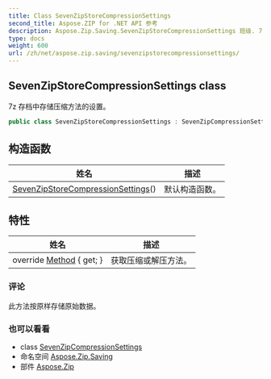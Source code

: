 ```yaml
---
title: Class SevenZipStoreCompressionSettings
second_title: Aspose.ZIP for .NET API 参考
description: Aspose.Zip.Saving.SevenZipStoreCompressionSettings 班级. 7z 存档中存储压缩方法的设置
type: docs
weight: 600
url: /zh/net/aspose.zip.saving/sevenzipstorecompressionsettings/
---
```

## SevenZipStoreCompressionSettings class

7z 存档中存储压缩方法的设置。

```csharp
public class SevenZipStoreCompressionSettings : SevenZipCompressionSettings
```

## 构造函数

| 姓名 | 描述 |
| --- | --- |
| [SevenZipStoreCompressionSettings](sevenzipstorecompressionsettings/)() | 默认构造函数。 |

## 特性

| 姓名 | 描述 |
| --- | --- |
| override [Method](../../aspose.zip.saving/sevenzipstorecompressionsettings/method/) { get; } | 获取压缩或解压方法。 |

### 评论

此方法按原样存储原始数据。

### 也可以看看

* class [SevenZipCompressionSettings](../sevenzipcompressionsettings/)
* 命名空间 [Aspose.Zip.Saving](../../aspose.zip.saving/)
* 部件 [Aspose.Zip](../../)


